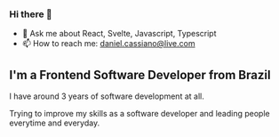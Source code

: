 ### Hi there 👋

- 💬 Ask me about React, Svelte, Javascript, Typescript
- 📫 How to reach me: daniel.cassiano@live.com

## I'm a Frontend Software Developer from Brazil

I have around 3 years of software development at all.

Trying to improve my skills as a software developer and leading people everytime and everyday.
